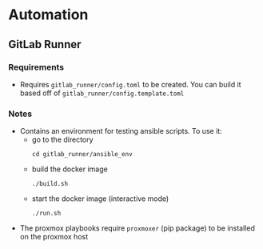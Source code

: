 # Automation

## GitLab Runner

### Requirements

- Requires `gitlab_runner/config.toml` to be created. You can build it based off of `gitlab_runner/config.template.toml`

### Notes

- Contains an environment for testing ansible scripts. To use it:
  - go to the directory
    ```shell
    cd gitlab_runner/ansible_env
    ```
  - build the docker image
    ```shell
    ./build.sh
    ```
  - start the docker image (interactive mode)
    ```shell
    ./run.sh
    ```
- The proxmox playbooks require `proxmoxer` (pip package) to be installed on the proxmox host